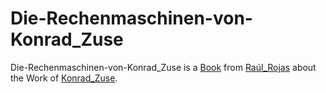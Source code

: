 # Die-Rechenmaschinen-von-Konrad_Zuse

Die-Rechenmaschinen-von-Konrad_Zuse is a [Book](700054.md) from [Raúl_Rojas](70000052.md) about the Work of [Konrad_Zuse](70000045.md).
